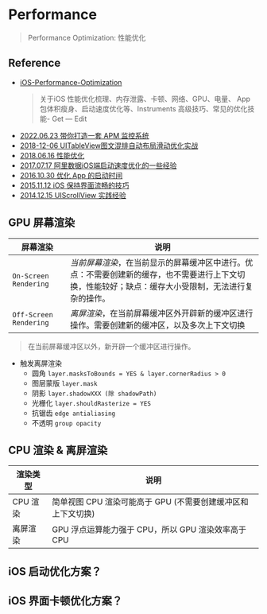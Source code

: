 # Performance
> Performance Optimization: 性能优化

## Reference

- [iOS-Performance-Optimization](https://github.com/skyming/iOS-Performance-Optimization) 
    > 关于iOS 性能优化梳理、内存泄露、卡顿、网络、GPU、电量、 App 包体积瘦身、启动速度优化等、Instruments 高级技巧、常见的优化技能- Get — Edit
- [2022.06.23 带你打造一套 APM 监控系统](https://github.com/FantasticLBP/knowledge-kit/blob/master/Chapter1%20-%20iOS/1.74.md)
- [2018-12-06 UITableView图文混排自动布局滑动优化实战](http://xferris.cn/ioszhong-de-gif/)
- [2018.06.16 性能优化](https://github.com/buptwsgprivate/iOSInterview/blob/master/%E6%80%A7%E8%83%BD%E4%BC%98%E5%8C%96.md)
- [2017.07.17 阿里数据iOS端启动速度优化的一些经验](https://www.jianshu.com/p/f29b59f4c2b9)
- [2016.10.30 优化 App 的启动时间](http://yulingtianxia.com/blog/2016/10/30/Optimizing-App-Startup-Time/)
- [2015.11.12 iOS 保持界面流畅的技巧](https://blog.ibireme.com/2015/11/12/smooth_user_interfaces_for_ios/)
- [2014.12.15 UIScrollView 实践经验](https://tech.glowing.com/cn/practice-in-uiscrollview/)

## GPU 屏幕渲染

| 屏幕渲染 | 说明
| --- | ---
| `On-Screen Rendering`     | *当前屏幕渲染*，在当前显示的屏幕缓冲区中进行。优点：不需要创建新的缓存，也不需要进行上下文切换，性能较好；缺点：缓存大小受限制，无法进行复杂的操作。
| `Off-Screen Rendering`    | *离屏渲染*，在当前屏幕缓冲区外开辟新的缓冲区进行操作。需要创建新的缓冲区，以及多次上下文切换

> 在当前屏幕缓冲区以外，新开辟一个缓冲区进行操作。

- 触发离屏渲染
    * 圆角 `layer.masksToBounds = YES & layer.cornerRadius > 0`
    * 图层蒙版 `layer.mask`
    * 阴影 `layer.shadowXXX (除 shadowPath)`
    * 光栅化 `layer.shouldRasterize = YES`
    * 抗锯齿 `edge antialiasing`
    * 不透明 `group opacity`
    
## CPU 渲染 & 离屏渲染

| 渲染类型 | 说明
| --- | ---
| CPU 渲染 | 简单视图 CPU 渲染可能高于 GPU (不需要创建缓冲区和上下文切换)
| 离屏渲染  | GPU 浮点运算能力强于 CPU，所以 GPU 渲染效率高于 CPU

## iOS 启动优化方案？


## iOS 界面卡顿优化方案？

